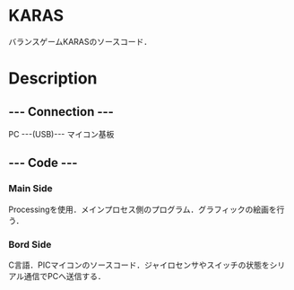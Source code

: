 # KARAS
バランスゲームKARASのソースコード．

# Description
## --- Connection ---
PC ---(USB)--- マイコン基板

## --- Code ---
### Main Side
Processingを使用．メインプロセス側のプログラム．グラフィックの絵画を行う．

### Bord Side
C言語．PICマイコンのソースコード．ジャイロセンサやスイッチの状態をシリアル通信でPCへ送信する．
